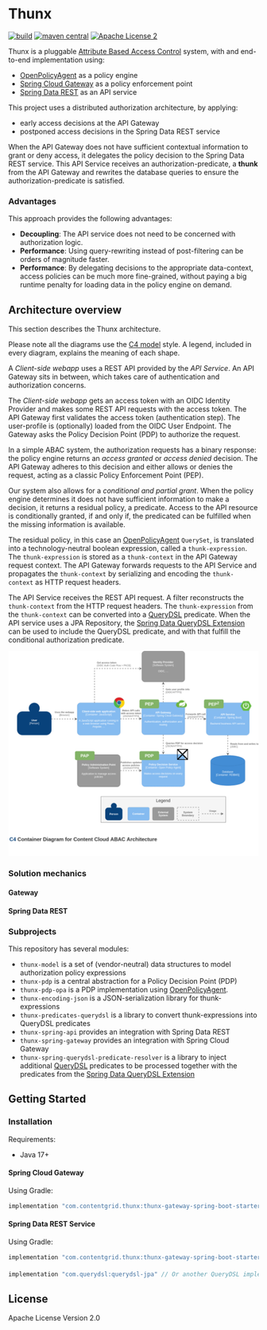 # Thunx  

[![build](https://github.com/xenit-eu/thunx/workflows/build/badge.svg?branch=main)](https://github.com/xenit-eu/thunx/actions/workflows/ci.yml)
[![maven central](https://img.shields.io/maven-central/v/com.contentgrid.thunx/thunx-spring?color=blue)](https://search.maven.org/search?q=g:com.contentgrid.thunx)
[![Apache License 2](https://img.shields.io/github/license/xenit-eu/thunx?color=blue)](LICENSE)

Thunx is a pluggable [Attribute Based Access Control] system, with and end-to-end implementation
using:
* [OpenPolicyAgent] as a policy engine
* [Spring Cloud Gateway] as a policy enforcement point 
* [Spring Data REST] as an API service

This project uses a distributed authorization architecture, by applying:
* early access decisions at the API Gateway 
* postponed access decisions in the Spring Data REST service

When the API Gateway does not have sufficient contextual information to grant or deny access,
it delegates the policy decision to the Spring Data REST service. This API Service receives an
authorization-predicate, a __thunk__ from the API Gateway and rewrites the database queries to
ensure the authorization-predicate is satisfied.

### Advantages

This approach provides the following advantages:

* **Decoupling**: The API service does not need to be concerned with authorization logic.
* **Performance**: Using query-rewriting instead of post-filtering can be orders of magnitude faster.
* **Performance**: By delegating decisions to the appropriate data-context, access policies can be much more
  fine-grained, without paying a big runtime penalty for loading data in the policy engine on demand.

[Attribute Based Access Control]: https://en.wikipedia.org/wiki/Attribute-based_access_control
[OpenPolicyAgent]: https://www.openpolicyagent.org/
[Spring Cloud Gateway]: https://spring.io/projects/spring-cloud-gateway
[Spring Data REST]: https://spring.io/projects/spring-data-rest
[QueryDSL]: http://www.querydsl.com/

## Architecture overview

This section describes the Thunx architecture.

Please note all the diagrams use the [C4 model] style. A legend, included in every diagram, explains the meaning
of each shape.

A _Client-side webapp_ uses a REST API provided by the _API Service_. An API Gateway sits in between,
which takes care of authentication and authorization concerns.

The _Client-side webapp_ gets an access token with an OIDC Identity Provider and makes some REST API requests with the
access token. The API Gateway first validates the access token (authentication step). The user-profile is (optionally) 
loaded from the OIDC User Endpoint. The Gateway asks the Policy Decision Point (PDP) to authorize the request.

In a simple ABAC system, the authorization requests has a binary response: the policy engine returns an
_access granted_ or _access denied_ decision. The API Gateway adheres to this decision and either allows or denies
the request, acting as a classic Policy Enforcement Point (PEP).

Our system also allows for a _conditional and partial grant_. When the policy engine determines it does not have
sufficient information to make a decision, it returns a residual policy, a predicate. Access to the API resource 
is conditionally granted, if and only if, the predicated can be fulfilled when the missing information is available.

The residual policy, in this case an [OpenPolicyAgent] `QuerySet`, is translated into a technology-neutral boolean
expression, called a `thunk-expression`. The `thunk-expression` is stored as a `thunk-context` in the API Gateway
request context. The API Gateway forwards requests to the API Service and propagates the `thunk-context` by
serializing and encoding the `thunk-context` as HTTP request headers.

The API Service receives the REST API request. A filter reconstructs the `thunk-context` from the HTTP request headers.
The `thunk-expression` from the `thunk-context` can be converted into a [QueryDSL] predicate. When the API service
uses a JPA Repository, the [Spring Data QueryDSL Extension] can be used to include the QueryDSL predicate, and with
that fulfill the conditional authorization predicate.

![overview](./resources/diagrams/container-diagram-overview.png)

[C4 model]: https://c4model.com/

[Spring Data QueryDSL Extension]: https://docs.spring.io/spring-data/jpa/docs/current/reference/html/#core.extensions.querydsl]

### Solution mechanics

#### Gateway
#### Spring Data REST

### Subprojects

This repository has several modules:

* `thunx-model` is a set of (vendor-neutral) data structures to model authorization policy expressions
* `thunx-pdp` is a central abstraction for a Policy Decision Point (PDP)
* `thunx-pdp-opa` is a PDP implementation using [OpenPolicyAgent](https://www.openpolicyagent.org/).
* `thunx-encoding-json` is a JSON-serialization library for thunk-expressions
* `thunx-predicates-querydsl` is a library to convert thunk-expressions into QueryDSL predicates
* `thunx-spring-api` provides an integration with Spring Data REST
* `thunx-spring-gateway` provides an integration with Spring Cloud Gateway
* `thunx-spring-querydsl-predicate-resolver` is a library to inject additional [QueryDSL] predicates to be processed
  together with the predicates from the [Spring Data QueryDSL Extension]

## Getting Started

### Installation

Requirements:

* Java 17+

#### Spring Cloud Gateway

Using Gradle:

```groovy
implementation "com.contentgrid.thunx:thunx-gateway-spring-boot-starter:${thunxVersion}"
```

#### Spring Data REST Service

Using Gradle:

```groovy
implementation "com.contentgrid.thunx:thunx-gateway-spring-boot-starter:${thunxVersion}"

implementation "com.querydsl:querydsl-jpa" // Or another QueryDSL implementation, dependent on the spring data flavor you're using
```


## License

Apache License Version 2.0
